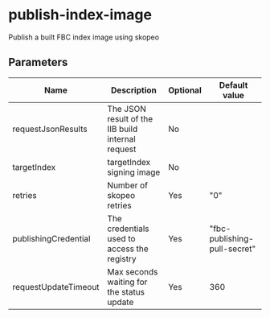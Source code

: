 # publish-index-image

Publish a built FBC index image using skopeo

## Parameters

| Name | Description | Optional | Default value |
|------|-------------|----------|---------------|
| requestJsonResults | The JSON result of the IIB build internal request | No | |
| targetIndex | targetIndex signing image | No | |
| retries | Number of skopeo retries | Yes | "0" |
| publishingCredential | The credentials used to access the registry | Yes | "fbc-publishing-pull-secret" |
| requestUpdateTimeout | Max seconds waiting for the status update | Yes | 360 |

